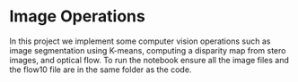 # Image Operations
In this project we implement some computer vision operations such as image segmentation using K-means, computing a disparity map from stero images, and optical flow. To run the notebook ensure all the image files and the flow10 file are in the same folder as the code.